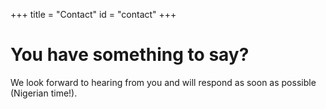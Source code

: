 +++
title = "Contact"
id = "contact"
+++

# You have something to say?

We look forward to hearing from you and will respond as soon as possible (Nigerian time!). 
